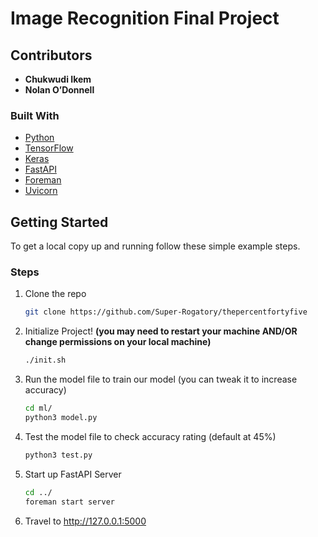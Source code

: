 # Image Recognition Final Project

<!-- ABOUT THE PROJECT -->
## Contributors
- **Chukwudi Ikem**
- **Nolan O’Donnell**

### Built With

* [Python](https://www.python.org/)
* [TensorFlow](https://www.tensorflow.org/)
* [Keras](https://keras.io/)
* [FastAPI](https://fastapi.tiangolo.com/)
* [Foreman](https://pypi.org/project/foreman/)
* [Uvicorn](https://www.uvicorn.org/)


<!-- GETTING STARTED -->
## Getting Started

To get a local copy up and running follow these simple example steps.

### Steps

1. Clone the repo
   ```sh
   git clone https://github.com/Super-Rogatory/thepercentfortyfive
   ```
2. Initialize Project! **(you may need to restart your machine AND/OR change permissions on your local machine)**
   ```sh
   ./init.sh
   ```    
3. Run the model file to train our model (you can tweak it to increase accuracy)
   ```sh
   cd ml/
   python3 model.py
   ```
4. Test the model file to check accuracy rating (default at 45%)
   ```sh
   python3 test.py
   ```   
5. Start up FastAPI Server
   ```sh
   cd ../
   foreman start server
   ```   
6. Travel to http://127.0.0.1:5000

